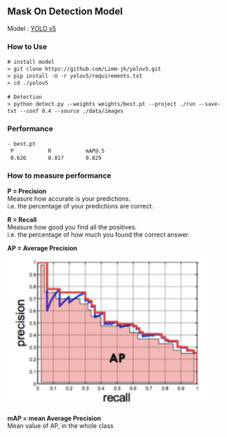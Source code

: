 ## Mask On Detection Model
Model : [YOLO v5](https://github.com/Limm-jk/yolov5)

### How to Use
```
# install model
> git clone https://github.com/Limm-jk/yolov5.git
> pip install -U -r yolov5/requirements.txt
> cd ./yolov5

# Detection
> python detect.py --weights weights/best.pt --project ./run --save-txt --conf 0.4 --source ./data/images
```

### Performance
```
- best.pt
 P           R           mAP@.5  
 0.626       0.817       0.829 
```

### How to measure performance
**P = Precision**  
Measure how accurate is your predictions.  
i.e. the percentage of your predictions are correct.

**R = Recall**  
Measure how good you find all the positives.  
i.e. the percentage of how much you found the correct answer.

**AP = Average Precision**  
![](./AP_graph.png)

**mAP = mean Average Precision**  
Mean value of AP, in the whole class